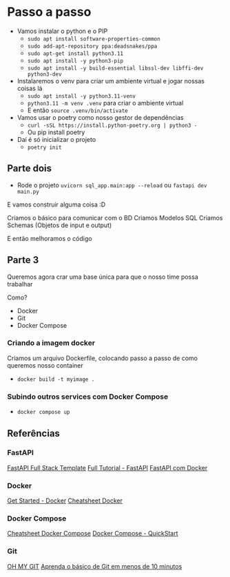 # Passo a passo

- Vamos instalar o python e o PIP
  - `sudo apt install software-properties-common`
  - `sudo add-apt-repository ppa:deadsnakes/ppa`
  - `sudo apt-get install python3.11`
  - `sudo apt install -y python3-pip`
  - `sudo apt install -y build-essential libssl-dev libffi-dev python3-dev`
- Instalaremos o venv para criar um ambiente virtual e jogar nossas coisas lá
  - `sudo apt install -y python3.11-venv`
  - `python3.11 -m venv .venv` para criar o ambiente virtual
  - E então `source .venv/bin/activate`
- Vamos usar o poetry como nosso gestor de dependências
  - `curl -sSL https://install.python-poetry.org | python3 -`
  - Ou pip install poetry
- Daí é só inicializar o projeto
  - `poetry init`

## Parte dois

- Rode o projeto
`uvicorn sql_app.main:app --reload` ou `fastapi dev main.py`

E vamos construir alguma coisa :D

Criamos o básico para comunicar com o BD
Criamos Modelos SQL
Criamos Schemas (Objetos de input e output)

E então melhoramos o código

## Parte 3

Queremos agora crar uma base única para que o nosso time possa trabalhar

Como?

- Docker
- Git
- Docker Compose

### Criando a imagem docker

Criamos um arquivo Dockerfile, colocando passo a passo de como queremos nosso container

- `docker build -t myimage .`

### Subindo outros services com Docker Compose

- `docker compose up`


## Referências

### FastAPI

[FastAPI Full Stack Template](https://github.com/tiangolo/full-stack-fastapi-template/tree/master)
[Full Tutorial - FastAPI](https://www.youtube.com/watch?v=XnYYwcOfcn8&list=PLqAmigZvYxIL9dnYeZEhMoHcoP4zop8-p)
[FastAPI com Docker](https://fastapi.tiangolo.com/deployment/docker)

### Docker
[Get Started - Docker](https://docs.docker.com/get-started/)
[Cheatsheet Docker](https://docs.docker.com/get-started/docker_cheatsheet.pdf)

### Docker Compose 
[Cheatsheet Docker Compose](https://devhints.io/docker-compose)
[Docker Compose - QuickStart](https://docs.docker.com/compose/gettingstarted/)

### Git
[OH MY GIT](https://ohmygit.org/)
[Aprenda o básico de Git em menos de 10 minutos](https://www.freecodecamp.org/portuguese/news/aprenda-o-basico-de-git-em-menos-de-10-minutos/)